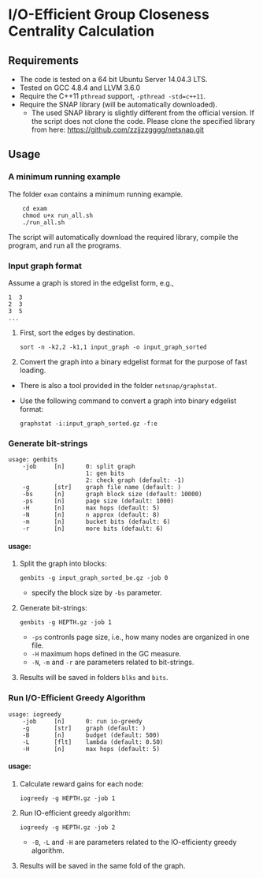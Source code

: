 # I/O-Efficient Group Closeness Centrality Calculation

## Requirements

* The code is tested on a 64 bit Ubuntu Server 14.04.3 LTS.
* Tested on GCC 4.8.4 and LLVM 3.6.0
* Require the C++11 `pthread` support, `-pthread -std=c++11`.
* Require the SNAP library (will be automatically downloaded).
  * The used SNAP library is slightly different from the official version.
    If the script does not clone the code. Please clone the specified
    library from here: https://github.com/zzjjzzgggg/netsnap.git

## Usage

### A minimum running example

The folder `exam` contains a minimum running example.

```shell
    cd exam
    chmod u+x run_all.sh
    ./run_all.sh
```

The script will automatically download the required library, compile the
program, and run all the programs.


### Input graph format ###
Assume a graph is stored in the edgelist form, e.g.,
```
1  3
2  3
3  5
...
```

1. First, sort the edges by destination.

   ```shell
   sort -n -k2,2 -k1,1 input_graph -o input_graph_sorted
    ```

2. Convert the graph into a binary edgelist format for the purpose of fast
   loading.
  * There is also a tool provided in the folder `netsnap/graphstat`.
  * Use the following command to convert a graph into binary edgelist
    format:

    ```shell
    graphstat -i:input_graph_sorted.gz -f:e
    ```

### Generate bit-strings

```
usage: genbits
    -job     [n]      0: split graph
		              1: gen bits
		              2: check graph (default: -1)
    -g       [str]    graph file name (default: )
    -bs      [n]      graph block size (default: 10000)
    -ps      [n]      page size (default: 1000)
    -H       [n]      max hops (default: 5)
    -N       [n]      n approx (default: 8)
    -m       [n]      bucket bits (default: 6)
    -r       [n]      more bits (default: 6)
```

#### usage:
1. Split the graph into blocks:

   ```shell
   genbits -g input_graph_sorted_be.gz -job 0
   ```

   * specify the block size by `-bs` parameter.
2. Generate bit-strings:

   ```shell
   genbits -g HEPTH.gz -job 1
   ```

   * `-ps` contronls page size, i.e., how many nodes are organized in one
     file.
   * `-H` maximum hops defined in the GC measure.
   * `-N`, `-m` and `-r` are parameters related to bit-strings.
3. Results will be saved in folders `blks` and `bits`.

### Run I/O-Efficient Greedy Algorithm

```
usage: iogreedy
    -job     [n]      0: run io-greedy
    -g       [str]    graph (default: )
    -B       [n]      budget (default: 500)
    -L       [flt]    lambda (default: 0.50)
    -H       [n]      max hops (default: 5)
```

#### usage:
1. Calculate reward gains for each node:

   ```shell
   iogreedy -g HEPTH.gz -job 1
   ```

2. Run IO-efficient greedy algorithm:

   ```shell
   iogreedy -g HEPTH.gz -job 2
   ```

   * `-B`, `-L` and `-H` are parameters related to the IO-efficienty
     greedy algorithm.
3. Results will be saved in the same fold of the graph.
